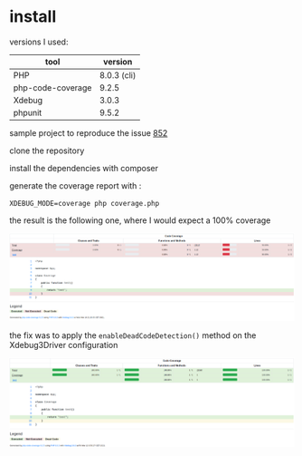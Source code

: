 # install

versions I used:

| tool              | version     |
| -------------     | ----------- |
| PHP               | 8.0.3 (cli) |
| php-code-coverage | 9.2.5       |
| Xdebug            | 3.0.3       |
| phpunit           | 9.5.2       |

sample project to reproduce the issue [852](https://github.com/sebastianbergmann/php-code-coverage/issues/852)

clone the repository

install the dependencies with composer

generate the coverage report with :
```
XDEBUG_MODE=coverage php coverage.php
```

the result is the following one, where I would expect a 100% coverage

![result.png](result.png)

the fix was to apply the `enableDeadCodeDetection()` method on the Xdebug3Driver configuration

![correctedResult.png](correctedResult.png)
